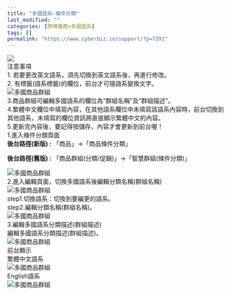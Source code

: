 ```yaml
---
title: "多國語系-條件分類"
last_modified: ""
categories: [跨境電商>多國語系]
tags: []
permalink: "https://www.cyberbiz.io/support/?p=7291"
---
```


![](https://www.cyberbiz.io/support/wp-content/uploads/2021/08/多國版本圖.png)  
注意事項  
1\. 若要更改英文語系，須先切換到英文語系後，再進行修改。  
2\. 有標籤(語系標籤)的欄位，前台才可隨語系變換文字。  
![多國商品群組](https://www.cyberbiz.co/support/wp-content/uploads/2020/05/多國-商品群組01.png)  
3.商品群組可編輯多國語系的欄位為“群組名稱”及“群組描述”。  
4.繁體中文欄位中填寫內容，在其他語系欄位中未填寫該語系內容時，前台切換到其他語系，未填寫的欄位資訊將直接顯示繁體中文的內容。  
5.更新完內容後，要記得按儲存，內容才會更新到前台喔！  
1.進入條件分類頁面  
**後台路徑(新版) :** 「商品」→「商品條件分類」  

**後台路徑(舊版) :** 「商品群組(分類/促銷)」→「智慧群組(條件分類)」  

![多國商品群組](https://www.cyberbiz.co/support/wp-content/uploads/2020/05/多國-智慧群組01.png)  
2.進入編輯頁面，切換多國語系後編輯分類名稱(群組名稱)  
![多國商品群組](https://www.cyberbiz.co/support/wp-content/uploads/2020/05/多國-智慧群組02.png)  
step1.切換語系：切換到要編更的語系。  
step2.編輯分類名稱(群組名稱)。  
![多國商品群組](https://www.cyberbiz.co/support/wp-content/uploads/2020/05/多國-智慧群組03.png)  
3.編輯多國語系分類描述(群組描述)  
編輯多國語系分類描述(群組描述)。  
![多國商品群組](https://www.cyberbiz.co/support/wp-content/uploads/2020/05/多國-智慧群組04.png)  
前台顯示  
繁體中文語系  
![多國商品群組](https://www.cyberbiz.co/support/wp-content/uploads/2020/05/多國-智慧群組05.png)  
English語系  
![多國商品群組](https://www.cyberbiz.co/support/wp-content/uploads/2020/05/多國-智慧群組06.png)  

